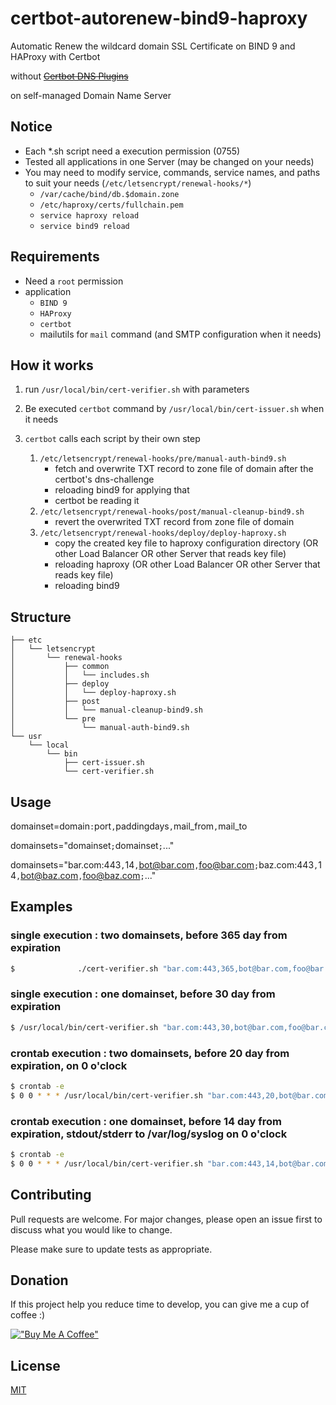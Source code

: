 # certbot-autorenew-bind9-haproxy

Automatic Renew the wildcard domain SSL Certificate on BIND 9 and HAProxy with Certbot

without ~~[Certbot DNS Plugins](https://eff-certbot.readthedocs.io/en/stable/using.html#dns-plugins)~~

on self-managed Domain Name Server

## Notice

-   Each \*.sh script need a execution permission (0755)
-   Tested all applications in one Server (may be changed on your needs)
-   You may need to modify service, commands, service names, and paths to suit your needs (`/etc/letsencrypt/renewal-hooks/*`)
    -   `/var/cache/bind/db.$domain.zone`
    -   `/etc/haproxy/certs/fullchain.pem`
    -   `service haproxy reload`
    -   `service bind9 reload`

## Requirements

-   Need a `root` permission
-   application
    -   `BIND 9`
    -   `HAProxy`
    -   `certbot`
    -   mailutils for `mail` command (and SMTP configuration when it needs)

## How it works

1. run `/usr/local/bin/cert-verifier.sh` with parameters
2. Be executed `certbot` command by `/usr/local/bin/cert-issuer.sh` when it needs
3. `certbot` calls each script by their own step

    1. `/etc/letsencrypt/renewal-hooks/pre/manual-auth-bind9.sh`
        - fetch and overwrite TXT record to zone file of domain after the certbot's dns-challenge
        - reloading bind9 for applying that
        - certbot be reading it
    2. `/etc/letsencrypt/renewal-hooks/post/manual-cleanup-bind9.sh`
        - revert the overwrited TXT record from zone file of domain
    3. `/etc/letsencrypt/renewal-hooks/deploy/deploy-haproxy.sh`
        - copy the created key file to haproxy configuration directory (OR other Load Balancer OR other Server that reads key file)
        - reloading haproxy (OR other Load Balancer OR other Server that reads key file)
        - reloading bind9

## Structure

```
├── etc
│   └── letsencrypt
│       └── renewal-hooks
│           ├── common
│           │   └── includes.sh
│           ├── deploy
│           │   └── deploy-haproxy.sh
│           ├── post
│           │   └── manual-cleanup-bind9.sh
│           └── pre
│               └── manual-auth-bind9.sh
└── usr
    └── local
        └── bin
            ├── cert-issuer.sh
            └── cert-verifier.sh

```

## Usage

domainset=domain`:`port`,`paddingdays`,`mail_from`,`mail_to

domainsets="domainset`;`domainset`;`..."

domainsets="bar.com:443`,`14`,`bot@bar.com`,`foo@bar.com`;`baz.com:443`,`14`,`bot@baz.com`,`foo@baz.com`;`..."

## Examples

### single execution : two domainsets, before 365 day from expiration

```bash
$              ./cert-verifier.sh "bar.com:443,365,bot@bar.com,foo@bar.com;baz.com:443,365,bot@baz.com,foo@baz.com"
```

### single execution : one domainset, before 30 day from expiration

```bash
$ /usr/local/bin/cert-verifier.sh "bar.com:443,30,bot@bar.com,foo@bar.com"
```

### crontab execution : two domainsets, before 20 day from expiration, on 0 o'clock

```bash
$ crontab -e
$ 0 0 * * * /usr/local/bin/cert-verifier.sh "bar.com:443,20,bot@bar.com,foo@bar.com;baz.com:443,20,bot@baz.com,foo@baz.com"
```

### crontab execution : one domainset, before 14 day from expiration, stdout/stderr to /var/log/syslog on 0 o'clock

```bash
$ crontab -e
$ 0 0 * * * /usr/local/bin/cert-verifier.sh "bar.com:443,14,bot@bar.com,foo@bar.com" > /var/log/syslog 2>&1
```

## Contributing

Pull requests are welcome. For major changes, please open an issue first to discuss what you would like to change.

Please make sure to update tests as appropriate.

## Donation

If this project help you reduce time to develop, you can give me a cup of coffee :)

[!["Buy Me A Coffee"](https://www.buymeacoffee.com/assets/img/custom_images/yellow_img.png)](https://www.buymeacoffee.com/windows)

## License

[MIT](https://choosealicense.com/licenses/mit/)
